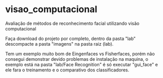 # visao_computacional
Avaliação de métodos de reconhecimento facial utilizando visão computacional

Faça download do projeto por completo, dentro da pasta "lab" descompacte a pasta "imagens" na pasta  raiz (lab).

Tem um exemplo muito bom de Eingenfaces vs Fisherfaces, porém não consegui demonstrar devido problemas de instalação na maquina, o exemplo está na pasta "lab/Face Recognition" é só executar "gui_face" e ele fara o treinamento e o comparativo dos classificadores.
